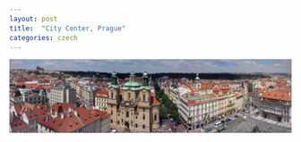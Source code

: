 ```yaml
---
layout: post
title:  "City Center, Prague"
categories: czech
---
```


<img src="./assets/images/prag-czech.jpg" alt="City Center, Prague" />

